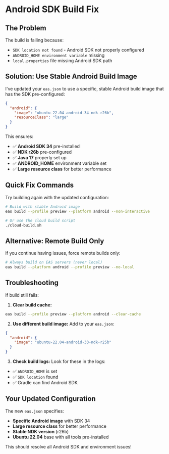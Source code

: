 # Android SDK Build Fix

## The Problem
The build is failing because:
- `SDK location not found` - Android SDK not properly configured
- `ANDROID_HOME environment variable` missing
- `local.properties` file missing Android SDK path

## Solution: Use Stable Android Build Image

I've updated your `eas.json` to use a specific, stable Android build image that has the SDK pre-configured:

```json
{
  "android": {
    "image": "ubuntu-22.04-android-34-ndk-r26b",
    "resourceClass": "large"
  }
}
```

This ensures:
- ✅ **Android SDK 34** pre-installed
- ✅ **NDK r26b** pre-configured  
- ✅ **Java 17** properly set up
- ✅ **ANDROID_HOME** environment variable set
- ✅ **Large resource class** for better performance

## Quick Fix Commands

Try building again with the updated configuration:

```bash
# Build with stable Android image
eas build --profile preview --platform android --non-interactive

# Or use the cloud build script
./cloud-build.sh
```

## Alternative: Remote Build Only

If you continue having issues, force remote builds only:

```bash
# Always build on EAS servers (never local)
eas build --platform android --profile preview --no-local
```

## Troubleshooting

If build still fails:

1. **Clear build cache:**
```bash
eas build --profile preview --platform android --clear-cache
```

2. **Use different build image:**
Add to your `eas.json`:
```json
{
  "android": {
    "image": "ubuntu-22.04-android-33-ndk-r25b"
  }
}
```

3. **Check build logs:**
Look for these in the logs:
- ✅ `ANDROID_HOME` is set
- ✅ `SDK location` found
- ✅ Gradle can find Android SDK

## Your Updated Configuration

The new `eas.json` specifies:
- **Specific Android image** with SDK 34
- **Large resource class** for better performance
- **Stable NDK version** (r26b)
- **Ubuntu 22.04** base with all tools pre-installed

This should resolve all Android SDK and environment issues!